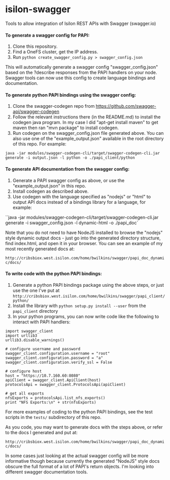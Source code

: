# isilon-swagger
Tools to allow integration of Isilon REST APIs with Swagger (swagger.io)

#### To generate a swagger config for PAPI:

1. Clone this repository.
2. Find a OneFS cluster, get the IP address.
3. Run `python create_swagger_config.py > swagger_config.json`

This will automatically generate a swagger config "swagger_config.json" based on the ?describe responses from the PAPI handlers on your node.  Swagger tools can now use this config to create language bindings and documentation.

#### To generate python PAPI bindings using the swagger config:
1. Clone the swagger-codegen repo from https://github.com/swagger-api/swagger-codegen
2. Follow the relevant instructions there (in the README.md) to install the codegen java program.  In my case I did "apt-get install maven" to get maven then ran "mvn package" to install codegen.
3. Run codegen on the swagger_config.json file generated above.  You can also use one of the "example_output.json" available in the root directory of this repo.  For example:

`java -jar modules/swagger-codegen-cli/target/swagger-codegen-cli.jar generate -i output.json -l python -o ./papi_client/python`

#### To generate API documentation from the swagger config:
1. Generate a PAPI swagger config as above, or use the "example_output.json" in this repo.
2. Install codegen as described above.
3. Use codegen with the language specified as "nodejs" or "html" to output API docs instead of a bindings library for a language, for example:

``java -jar modules/swagger-codegen-cli/target/swagger-codegen-cli.jar generate -i swagger_config.json -l dynamic-html -o ./papi_doc`

Note that you do not need to have NodeJS installed to browse the "nodejs" style dynamic output docs - just go into the generated directory structure, find index.html, and open it in your browser.  You can see an example of my most recently generated docs at:

`http://cribsbiox.west.isilon.com/home/bwilkins/swagger/papi_doc_dynamic/docs/`

#### To write code with the python PAPI bindings:
1. Generate a python PAPI bindings package using the above steps, or just use the one I've put at `http://cribsbiox.west.isilon.com/home/bwilkins/swagger/papi_client/python/`
2. Install the library with `python setup.py install --user` from the `papi_client` directory
3. In your python programs, you can now write code like the following to interact with PAPI handlers:

```
import swagger_client
import urllib3
urllib3.disable_warnings()

# configure username and password
swagger_client.configuration.username = "root"
swagger_client.configuration.password = "a"
swagger_client.configuration.verify_ssl = False

# configure host
host = "https://10.7.160.60:8080"
apiClient = swagger_client.ApiClient(host)
protocolsApi = swagger_client.ProtocolsApi(apiClient)

# get all exports
nfsExports = protocolsApi.list_nfs_exports()
print "NFS Exports:\n" + str(nfsExports)

```

For more examples of coding to the python PAPI bindings, see the test scripts in the `tests/` subdirectory of this repo.

As you code, you may want to generate docs with the steps above, or refer to the docs I generated and put at:

`http://cribsbiox.west.isilon.com/home/bwilkins/swagger/papi_doc_dynamic/docs/`

In some cases just looking at the actual swagger config will be more informative though because currently the generated "NodeJS" style docs obscure the full format of a lot of PAPI's return objects.  I'm looking into different swagger documentation tools.
